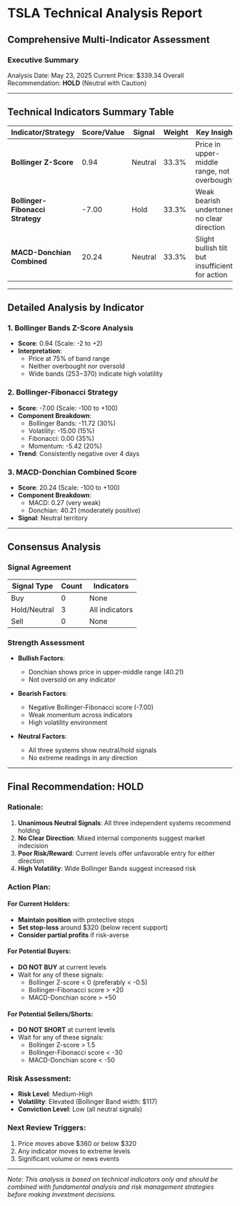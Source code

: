 # TSLA Technical Analysis Report
## Comprehensive Multi-Indicator Assessment

### Executive Summary
Analysis Date: May 23, 2025
Current Price: $339.34
Overall Recommendation: **HOLD** (Neutral with Caution)

---

## Technical Indicators Summary Table

| Indicator/Strategy | Score/Value | Signal | Weight | Key Insight |
|-------------------|-------------|---------|---------|-------------|
| **Bollinger Z-Score** | 0.94 | Neutral | 33.3% | Price in upper-middle range, not overbought |
| **Bollinger-Fibonacci Strategy** | -7.00 | Hold | 33.3% | Weak bearish undertones, no clear direction |
| **MACD-Donchian Combined** | 20.24 | Neutral | 33.3% | Slight bullish tilt but insufficient for action |

---

## Detailed Analysis by Indicator

### 1. Bollinger Bands Z-Score Analysis
- **Score**: 0.94 (Scale: -2 to +2)
- **Interpretation**:
  - Price at 75% of band range
  - Neither overbought nor oversold
  - Wide bands ($253-$370) indicate high volatility

### 2. Bollinger-Fibonacci Strategy
- **Score**: -7.00 (Scale: -100 to +100)
- **Component Breakdown**:
  - Bollinger Bands: -11.72 (30%)
  - Volatility: -15.00 (15%)
  - Fibonacci: 0.00 (35%)
  - Momentum: -5.42 (20%)
- **Trend**: Consistently negative over 4 days

### 3. MACD-Donchian Combined Score
- **Score**: 20.24 (Scale: -100 to +100)
- **Component Breakdown**:
  - MACD: 0.27 (very weak)
  - Donchian: 40.21 (moderately positive)
- **Signal**: Neutral territory

---

## Consensus Analysis

### Signal Agreement
| Signal Type | Count | Indicators |
|------------|-------|------------|
| Buy | 0 | None |
| Hold/Neutral | 3 | All indicators |
| Sell | 0 | None |

### Strength Assessment
- **Bullish Factors**:
  - Donchian shows price in upper-middle range (40.21)
  - Not oversold on any indicator

- **Bearish Factors**:
  - Negative Bollinger-Fibonacci score (-7.00)
  - Weak momentum across indicators
  - High volatility environment

- **Neutral Factors**:
  - All three systems show neutral/hold signals
  - No extreme readings in any direction

---

## Final Recommendation: **HOLD**

### Rationale:
1. **Unanimous Neutral Signals**: All three independent systems recommend holding
2. **No Clear Direction**: Mixed internal components suggest market indecision
3. **Poor Risk/Reward**: Current levels offer unfavorable entry for either direction
4. **High Volatility**: Wide Bollinger Bands suggest increased risk

### Action Plan:

#### For Current Holders:
- **Maintain position** with protective stops
- **Set stop-loss** around $320 (below recent support)
- **Consider partial profits** if risk-averse

#### For Potential Buyers:
- **DO NOT BUY** at current levels
- Wait for any of these signals:
  - Bollinger Z-score < 0 (preferably < -0.5)
  - Bollinger-Fibonacci score > +20
  - MACD-Donchian score > +50

#### For Potential Sellers/Shorts:
- **DO NOT SHORT** at current levels
- Wait for any of these signals:
  - Bollinger Z-score > 1.5
  - Bollinger-Fibonacci score < -30
  - MACD-Donchian score < -50

### Risk Assessment:
- **Risk Level**: Medium-High
- **Volatility**: Elevated (Bollinger Band width: $117)
- **Conviction Level**: Low (all neutral signals)

### Next Review Triggers:
1. Price moves above $360 or below $320
2. Any indicator moves to extreme levels
3. Significant volume or news events

---

*Note: This analysis is based on technical indicators only and should be combined with fundamental analysis and risk management strategies before making investment decisions.*